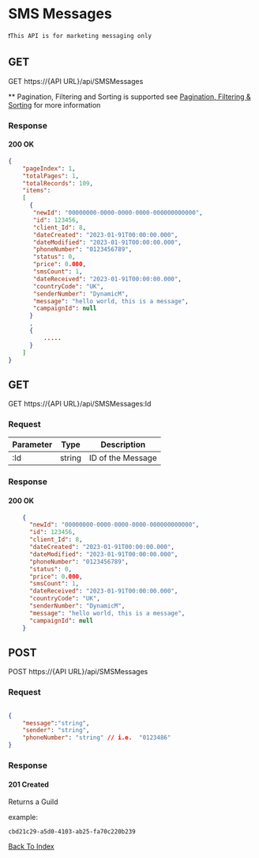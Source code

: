 # SMS Messages

```
❗This API is for marketing messaging only
```

## GET 

GET https://{API URL}/api/SMSMessages

** Pagination, Filtering and Sorting is supported see [Pagination, Filtering & Sorting](../pagination_filtering_sorting) for more information

### Response

#### 200 OK

```json
{
    "pageIndex": 1,
    "totalPages": 1,
    "totalRecords": 109,
    "items": 
    [
      {
       "newId": "00000000-0000-0000-0000-000000000000",
       "id": 123456,
       "client_Id": 8,
       "dateCreated": "2023-01-91T00:00:00.000",
       "dateModified": "2023-01-91T00:00:00.000",
       "phoneNumber": "0123456789",
       "status": 0,
       "price": 0.000,
       "smsCount": 1,
       "dateReceived": "2023-01-91T00:00:00.000",
       "countryCode": "UK",
       "senderNumber": "DynamicM",
       "message": "hello world, this is a message",
       "campaignId": null
      }
      ,
      {
          .....
      }
    ]
}
```


## GET 

GET https://{API URL}/api/SMSMessages:Id


### Request

| Parameter | Type  | Description |
| -------- | -------- | -------- |
| :Id     | string     | ID of the Message  |


### Response

#### 200 OK

```json
    {
      "newId": "00000000-0000-0000-0000-000000000000",
      "id": 123456,
      "client_Id": 8,
      "dateCreated": "2023-01-91T00:00:00.000",
      "dateModified": "2023-01-91T00:00:00.000",
      "phoneNumber": "0123456789",
      "status": 0,
      "price": 0.000,
      "smsCount": 1,
      "dateReceived": "2023-01-91T00:00:00.000",
      "countryCode": "UK",
      "senderNumber": "DynamicM",
      "message": "hello world, this is a message",
      "campaignId": null
    }
```

## POST  

POST https://{API URL}/api/SMSMessages


### Request


```json

{
    "message":"string",
    "sender": "string",
    "phoneNumber": "string" // i.e.  "0123486"
}


```

### Response

#### 201 Created

Returns a Guild

example:

```
cbd21c29-a5d0-4103-ab25-fa70c220b239
```

[Back To Index](Index.md)